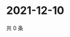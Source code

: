 # 2021-12-10

共 0 条

<!-- BEGIN WEIBO -->
<!-- 最后更新时间 Fri Dec 10 2021 12:18:43 GMT+0800 (China Standard Time) -->

<!-- END WEIBO -->
